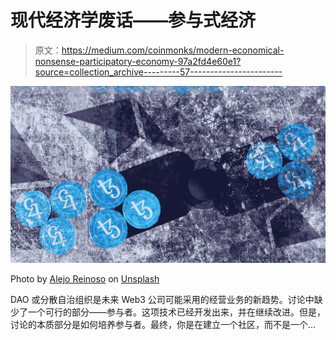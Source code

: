 # 现代经济学废话——参与式经济

> 原文：<https://medium.com/coinmonks/modern-economical-nonsense-participatory-economy-97a2fd4e60e1?source=collection_archive---------57----------------------->

![](img/fd9294688c931e7d197ab6aad81acbe6.png)

Photo by [Alejo Reinoso](https://unsplash.com/@alejoreinoso?utm_source=unsplash&utm_medium=referral&utm_content=creditCopyText) on [Unsplash](https://unsplash.com/s/photos/participation?utm_source=unsplash&utm_medium=referral&utm_content=creditCopyText)

DAO 或分散自治组织是未来 Web3 公司可能采用的经营业务的新趋势。讨论中缺少了一个可行的部分——参与者。这项技术已经开发出来，并在继续改进。但是，讨论的本质部分是如何培养参与者。最终，你是在建立一个社区，而不是一个…